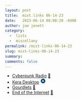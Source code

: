 ```yaml
---
layout: post
title:  mixt.links 06-14-23
date:   2023-06-14 08:08:20 -0400
author: joe jenett
category:
  -  lists
  -  miscellany
permalink: /mixt-links-06-14-23
slug: mixt–links-06-14-23
summary: 
comments: false
---
```

<ul class="linkylove">
	<li><a title="24/7 Live Streaming" href="https://rekt.network/">Cyberpunk Radio</a> <a href="https://pinboard.in/u:seren">📌</a></li>
	<li><a title="An easy, pleasant, speedy, and exciting way to use your favorite OS. " href="https://desktop.kerahq.com/">Kera Desktop</a> <a class="normaltext" title="source" href="https://news.ycombinator.com/user?id=mutlucany"><img src="/images/left-arrow.png" alt="" width="18"></a></li>
	<li><a title="by aunty games" href="https://aunty-games.itch.io/gourdlets">Gourdlets</a> <a href="https://pinboard.in/u:roger">📌</a></li>
	<li><a title="There's nothing more to see, no more links to visit. You've done it all." href="https://hmpg.net/">End of the Internet</a> <a href="https://pinboard.in/u:cogdog">📌</a></li>
</ul>

<a style="display:none;" href="https://brid.gy/publish/mastodon"><small>(cross-posted to mastodon)</small></a>